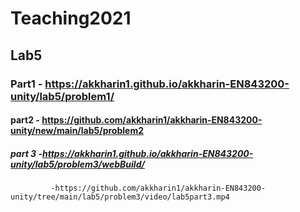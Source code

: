 # Teaching2021

## Lab5
### Part1 - https://akkharin1.github.io/akkharin-EN843200-unity/lab5/problem1/
#### part2 - https://github.com/akkharin1/akkharin-EN843200-unity/new/main/lab5/problem2
##### part 3 -https://akkharin1.github.io/akkharin-EN843200-unity/lab5/problem3/webBuild/
             -https://github.com/akkharin1/akkharin-EN843200-unity/tree/main/lab5/problem3/video/lab5part3.mp4
